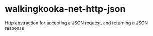 # walkingkooka-net-http-json
Http abstraction for accepting a JSON request, and returning a JSON response
